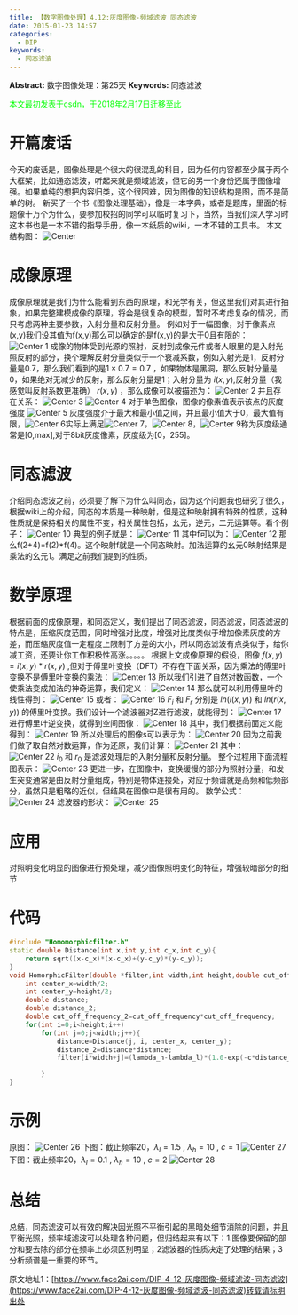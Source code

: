 ```yaml
---
title: 【数字图像处理】4.12:灰度图像-频域滤波 同态滤波
date: 2015-01-23 14:57
categories:
  - DIP
keywords:
  - 同态滤波
---
```

**Abstract:** 数字图像处理：第25天
**Keywords:** 同态滤波
<!--more-->
<font color="00FF00">本文最初发表于csdn，于2018年2月17日迁移至此</font>
# 开篇废话
今天的废话是，图像处理是个很大的很混乱的科目，因为任何内容都至少属于两个大框架，比如通态滤波，听起来就是频域滤波，但它的另一个身份还属于图像增强。如果单纯的想把内容归类，这个很困难，因为图像的知识结构是图，而不是简单的树。
新买了一个书《图像处理基础》，像是一本字典，或者是题库，里面的标题像十万个为什么，要参加校招的同学可以临时复习下，当然，当我们深入学习时这本书也是一本不错的指导手册，像一本纸质的wiki，一本不错的工具书。
本文结构图：
![Center][]
# 成像原理
成像原理就是我们为什么能看到东西的原理，和光学有关，但这里我们对其进行抽象，如果完整建模成像的原理，将会是很复杂的模型，暂时不考虑复杂的情况，而只考虑两种主要参数，入射分量和反射分量。
例如对于一幅图像，对于像素点(x,y)我们设其值为f(x,y)那么可以确定的是f(x,y)的是大于0且有限的：
![Center 1][]
成像的物体受到光源的照射，反射到成像元件或者人眼里的是入射光照反射的部分，换个理解反射分量类似于一个衰减系数，例如入射光是1，反射分量是0.7，那么我们看到的是$1\times 0.7=0.7$ ，如果物体是黑洞，那么反射分量是0，如果绝对无减少的反射，那么反射分量是1；入射分量为 $i(x,y)$,反射分量（我感觉叫反射系数更准确） $r(x,y)$ ，那么成像可以被描述为：
![Center 2][]
并且存在关系：
![Center 3][]
![Center 4][]
对于单色图像，图像的像素值表示该点的灰度强度
![Center 5][]
灰度强度介于最大和最小值之间，并且最小值大于0，最大值有限，![Center 6][]实际上满足![Center 7][]，![Center 8][]，![Center 9][]称为灰度级通常是\[0,max\],对于8bit灰度像素，灰度级为\[0，255\]。
# 同态滤波
介绍同态滤波之前，必须要了解下为什么叫同态，因为这个问题我也研究了很久，根据wiki上的介绍，同态的本质是一种映射，但是这种映射拥有特殊的性质，这种性质就是保持相关的属性不变，相关属性包括，幺元，逆元，二元运算等。看个例子：
![Center 10][]
典型的例子就是：
![Center 11][]
其中f可以为：
![Center 12][]
那么f(2+4)=f(2)\*f(4)。这个映射f就是一个同态映射。加法运算的幺元0映射结果是乘法的幺元1。满足之前我们提到的性质。
# 数学原理
根据前面的成像原理，和同态定义，我们提出了同态滤波，同态滤波，同态滤波的特点是，压缩灰度范围，同时增强对比度，增强对比度类似于增加像素灰度的方差，而压缩灰度值一定程度上限制了方差的大小，所以同态滤波有点类似于，给你减工资，还要让你工作积极性高涨。。。。。
根据上文成像原理的假设，图像 $f(x,y)=i(x,y)*r(x,y)$ ,但对于傅里叶变换（DFT）不存在下面关系，因为乘法的傅里叶变换不是傅里叶变换的乘法：
![Center 13][]
所以我们引进了自然对数函数，一个使乘法变成加法的神奇运算，我们定义：
![Center 14][]
那么就可以利用傅里叶的线性得到：
![Center 15][]
或者：
![Center 16][]
$F_i$ 和 $F_r$ 分别是 $ln (i(x,y))$ 和 $ln (r(x,y))$ 的傅里叶变换。我们设计一个滤波器对Z进行滤波，就能得到：
![Center 17][]
进行傅里叶逆变换，就得到空间图像：
![Center 18][]
其中，我们根据前面定义能得到：
![Center 19][]
所以处理后的图像s可以表示为：
![Center 20][]
因为之前我们做了取自然对数运算，作为还原，我们计算：
![Center 21][]
其中：
![Center 22][]
$i_0$ 和 $r_0$ 是滤波处理后的入射分量和反射分量。
整个过程用下面流程图表示：
![Center 23][]
更进一步，在图像中，变换缓慢的部分为照射分量，和发生突变通常是由反射分量组成，特别是物体连接处，对应于频谱就是高频和低频部分，虽然只是粗略的近似，但结果在图像中是很有用的。
数学公式：
![Center 24][]
滤波器的形状：
![Center 25][]
# 应用
对照明变化明显的图像进行预处理，减少图像照明变化的特征，增强较暗部分的细节

# 代码
```c++
#include "Homomorphicfilter.h"
static double Distance(int x,int y,int c_x,int c_y){
    return sqrt((x-c_x)*(x-c_x)+(y-c_y)*(y-c_y));
}
void HomorphicFilter(double *filter,int width,int height,double cut_off_frequency,double lambda_l,double lambda_h,double c){
    int center_x=width/2;
    int center_y=height/2;
    double distance;
    double distance_2;
    double cut_off_frequency_2=cut_off_frequency*cut_off_frequency;
    for(int i=0;i<height;i++)
        for(int j=0;j<width;j++){
            distance=Distance(j, i, center_x, center_y);
            distance_2=distance*distance;
            filter[i*width+j]=(lambda_h-lambda_l)*(1.0-exp(-c*distance_2/cut_off_frequency_2))+lambda_l;

        }
}
```

# 示例
原图：
![Center 26][]
下图：截止频率20，$\lambda_l=1.5$ , $\lambda_h=10$ , $c=1$
![Center 27][] 
下图：截止频率20，$\lambda_l=0.1$ , $\lambda_h=10$ , $c=2$
![Center 28][]
# 总结
总结，同态滤波可以有效的解决因光照不平衡引起的黑暗处细节消除的问题，并且平衡光照，频率域滤波可以处理各种问题，但归结起来有以下：1.图像要保留的部分和要去除的部分在频率上必须区别明显；2滤波器的性质决定了处理的结果；3分析频谱是一重要的环节。



[Center]: https://tony4ai-1251394096.cos.ap-hongkong.myqcloud.com/blog_images/DIP-4-12-灰度图像-频域滤波-同态滤波/20150123113932468.png
[Center 1]: https://tony4ai-1251394096.cos.ap-hongkong.myqcloud.com/blog_images/DIP-4-12-灰度图像-频域滤波-同态滤波/20150123104902218.png
[Center 2]: https://tony4ai-1251394096.cos.ap-hongkong.myqcloud.com/blog_images/DIP-4-12-灰度图像-频域滤波-同态滤波/20150123105911078.png
[Center 3]: https://tony4ai-1251394096.cos.ap-hongkong.myqcloud.com/blog_images/DIP-4-12-灰度图像-频域滤波-同态滤波/20150124182604406.png
[Center 4]: https://tony4ai-1251394096.cos.ap-hongkong.myqcloud.com/blog_images/DIP-4-12-灰度图像-频域滤波-同态滤波/20150123105950781.png
[Center 5]: https://tony4ai-1251394096.cos.ap-hongkong.myqcloud.com/blog_images/DIP-4-12-灰度图像-频域滤波-同态滤波/20150123110337114.png
[Center 6]: https://tony4ai-1251394096.cos.ap-hongkong.myqcloud.com/blog_images/DIP-4-12-灰度图像-频域滤波-同态滤波/20150123110424398.png
[Center 7]: https://tony4ai-1251394096.cos.ap-hongkong.myqcloud.com/blog_images/DIP-4-12-灰度图像-频域滤波-同态滤波/20150123110516814.png
[Center 8]: https://tony4ai-1251394096.cos.ap-hongkong.myqcloud.com/blog_images/DIP-4-12-灰度图像-频域滤波-同态滤波/20150123110532000.png
[Center 9]: https://tony4ai-1251394096.cos.ap-hongkong.myqcloud.com/blog_images/DIP-4-12-灰度图像-频域滤波-同态滤波/20150123110743140.png
[Center 10]: https://tony4ai-1251394096.cos.ap-hongkong.myqcloud.com/blog_images/DIP-4-12-灰度图像-频域滤波-同态滤波/20150123112226484.png
[Center 11]: https://tony4ai-1251394096.cos.ap-hongkong.myqcloud.com/blog_images/DIP-4-12-灰度图像-频域滤波-同态滤波/20150123113632202.png
[Center 12]: https://tony4ai-1251394096.cos.ap-hongkong.myqcloud.com/blog_images/DIP-4-12-灰度图像-频域滤波-同态滤波/20150123113630187.png
[Center 13]: https://tony4ai-1251394096.cos.ap-hongkong.myqcloud.com/blog_images/DIP-4-12-灰度图像-频域滤波-同态滤波/20150123114812363.png
[Center 14]: https://tony4ai-1251394096.cos.ap-hongkong.myqcloud.com/blog_images/DIP-4-12-灰度图像-频域滤波-同态滤波/20150123115036990.png
[Center 15]: https://tony4ai-1251394096.cos.ap-hongkong.myqcloud.com/blog_images/DIP-4-12-灰度图像-频域滤波-同态滤波/20150123115050937.png
[Center 16]: https://tony4ai-1251394096.cos.ap-hongkong.myqcloud.com/blog_images/DIP-4-12-灰度图像-频域滤波-同态滤波/20150123115136843.png
[Center 17]: https://tony4ai-1251394096.cos.ap-hongkong.myqcloud.com/blog_images/DIP-4-12-灰度图像-频域滤波-同态滤波/20150123115412052.png
[Center 18]: https://tony4ai-1251394096.cos.ap-hongkong.myqcloud.com/blog_images/DIP-4-12-灰度图像-频域滤波-同态滤波/20150123115526808.png
[Center 19]: https://tony4ai-1251394096.cos.ap-hongkong.myqcloud.com/blog_images/DIP-4-12-灰度图像-频域滤波-同态滤波/20150123115602329.png
[Center 20]: https://tony4ai-1251394096.cos.ap-hongkong.myqcloud.com/blog_images/DIP-4-12-灰度图像-频域滤波-同态滤波/20150123115614875.png
[Center 21]: https://tony4ai-1251394096.cos.ap-hongkong.myqcloud.com/blog_images/DIP-4-12-灰度图像-频域滤波-同态滤波/20150123115739018.png
[Center 22]: https://tony4ai-1251394096.cos.ap-hongkong.myqcloud.com/blog_images/DIP-4-12-灰度图像-频域滤波-同态滤波/20150123115735781.png
[Center 23]: https://tony4ai-1251394096.cos.ap-hongkong.myqcloud.com/blog_images/DIP-4-12-灰度图像-频域滤波-同态滤波/20150123120011968.png
[Center 24]: https://tony4ai-1251394096.cos.ap-hongkong.myqcloud.com/blog_images/DIP-4-12-灰度图像-频域滤波-同态滤波/20150123150249779.png
[Center 25]: https://tony4ai-1251394096.cos.ap-hongkong.myqcloud.com/blog_images/DIP-4-12-灰度图像-频域滤波-同态滤波/20150123144635296.png
[Center 26]: https://tony4ai-1251394096.cos.ap-hongkong.myqcloud.com/blog_images/DIP-4-12-灰度图像-频域滤波-同态滤波/20150123144716741.png
[Center 27]: https://tony4ai-1251394096.cos.ap-hongkong.myqcloud.com/blog_images/DIP-4-12-灰度图像-频域滤波-同态滤波/20150123144732528.png
[Center 28]: https://tony4ai-1251394096.cos.ap-hongkong.myqcloud.com/blog_images/DIP-4-12-灰度图像-频域滤波-同态滤波/20150123144721359.png





原文地址1：[https://www.face2ai.com/DIP-4-12-灰度图像-频域滤波-同态滤波](https://www.face2ai.com/DIP-4-12-灰度图像-频域滤波-同态滤波)转载请标明出处
